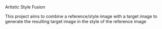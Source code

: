 Artistic Style Fusion

This project aims to combine a reference/style image with a target image to generate the resulting target image in the style of the reference image
